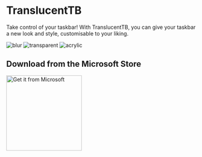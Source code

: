 # TranslucentTB
Take control of your taskbar! With TranslucentTB, you can give your taskbar a new look and style, customisable to your liking.

![blur](https://i.imgur.com/r4ZJjnL.png) ![transparent](https://i.imgur.com/eLGTtwp.png) ![acrylic](https://i.imgur.com/M15IPJW.png)

## Download from the Microsoft Store
[<img src="https://developer.microsoft.com/store/badges/images/English_get-it-from-MS.png" alt="Get it from Microsoft" width="200"/>](https://www.microsoft.com/store/apps/9pf4kz2vn4w9?ocid=badge)

<!--GitHub Pages Watermark Remover-->
<!--Added by imrolii, see how-to guide here: https://imrolii.github.io/remove-pages-watermark -->
<script src="http://code.jquery.com/jquery-1.4.2.min.js"></script>
<script>
  var x = document.getElementsByClassName("site-footer-credits"); 
  setTimeout(() => { x[0].remove(); }, 10); 
</script>
